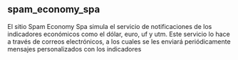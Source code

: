 ## spam_economy_spa
El sitio Spam Economy Spa simula el servicio de notificaciones de los indicadores económicos como el dólar, euro, uf y utm. Este servicio lo hace a través 
de correos electrónicos, a los cuales se les enviará periódicamente mensajes personalizados con los indicadores
